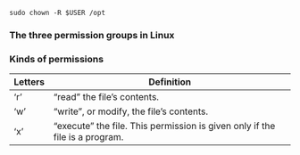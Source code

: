 ```shell
sudo chown -R $USER /opt 
```

### The three permission groups in Linux

### Kinds of permissions
| Letters | Definition                                                                  |
| ------- | --------------------------------------------------------------------------- |
| ‘r’     | “read” the file’s contents.                                                 |
| ‘w’     | “write”, or modify, the file’s contents.                                    |
| ‘x’     | “execute” the file. This permission is given only if the file is a program. |
